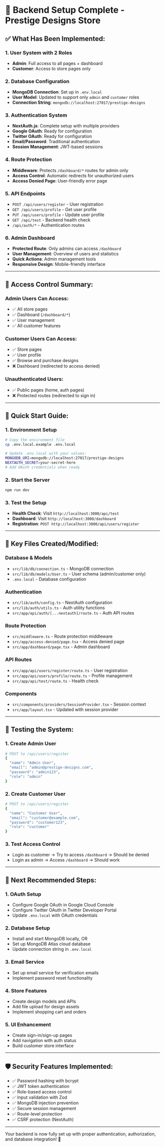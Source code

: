 # 🎯 **Backend Setup Complete - Prestige Designs Store**

## ✅ **What Has Been Implemented:**

### **1. User System with 2 Roles**

- **Admin**: Full access to all pages + dashboard
- **Customer**: Access to store pages only

### **2. Database Configuration**

- **MongoDB Connection**: Set up in `.env.local`
- **User Model**: Updated to support only `admin` and `customer` roles
- **Connection String**: `mongodb://localhost:27017/prestige-designs`

### **3. Authentication System**

- **NextAuth.js**: Complete setup with multiple providers
- **Google OAuth**: Ready for configuration
- **Twitter OAuth**: Ready for configuration
- **Email/Password**: Traditional authentication
- **Session Management**: JWT-based sessions

### **4. Route Protection**

- **Middleware**: Protects `/dashboard/*` routes for admin only
- **Access Control**: Automatic redirects for unauthorized users
- **Access Denied Page**: User-friendly error page

### **5. API Endpoints**

- `POST /api/users/register` - User registration
- `GET /api/users/profile` - Get user profile
- `PUT /api/users/profile` - Update user profile
- `GET /api/test` - Backend health check
- `/api/auth/*` - Authentication routes

### **6. Admin Dashboard**

- **Protected Route**: Only admins can access `/dashboard`
- **User Management**: Overview of users and statistics
- **Quick Actions**: Admin management tools
- **Responsive Design**: Mobile-friendly interface

---

## 🔐 **Access Control Summary:**

### **Admin Users Can Access:**

- ✅ All store pages
- ✅ Dashboard (`/dashboard/*`)
- ✅ User management
- ✅ All customer features

### **Customer Users Can Access:**

- ✅ Store pages
- ✅ User profile
- ✅ Browse and purchase designs
- ❌ Dashboard (redirected to access denied)

### **Unauthenticated Users:**

- ✅ Public pages (home, auth pages)
- ❌ Protected routes (redirected to sign in)

---

## 🚀 **Quick Start Guide:**

### **1. Environment Setup**

```bash
# Copy the environment file
cp .env.local.example .env.local

# Update .env.local with your values:
MONGODB_URI=mongodb://localhost:27017/prestige-designs
NEXTAUTH_SECRET=your-secret-here
# Add OAuth credentials when ready
```

### **2. Start the Server**

```bash
npm run dev
```

### **3. Test the Setup**

- **Health Check**: Visit `http://localhost:3000/api/test`
- **Dashboard**: Visit `http://localhost:3000/dashboard`
- **Registration**: `POST http://localhost:3000/api/users/register`

---

## 📁 **Key Files Created/Modified:**

### **Database & Models**

- `src/lib/db/connection.ts` - MongoDB connection
- `src/lib/db/models/User.ts` - User schema (admin/customer only)
- `.env.local` - Database configuration

### **Authentication**

- `src/lib/auth/config.ts` - NextAuth configuration
- `src/lib/auth/utils.ts` - Auth utility functions
- `src/app/api/auth/[...nextauth]/route.ts` - Auth API routes

### **Route Protection**

- `src/middleware.ts` - Route protection middleware
- `src/app/access-denied/page.tsx` - Access denied page
- `src/app/dashboard/page.tsx` - Admin dashboard

### **API Routes**

- `src/app/api/users/register/route.ts` - User registration
- `src/app/api/users/profile/route.ts` - Profile management
- `src/app/api/test/route.ts` - Health check

### **Components**

- `src/components/providers/SessionProvider.tsx` - Session context
- `src/app/layout.tsx` - Updated with session provider

---

## 🧪 **Testing the System:**

### **1. Create Admin User**

```bash
# POST to /api/users/register
{
  "name": "Admin User",
  "email": "admin@prestige-designs.com",
  "password": "admin123",
  "role": "admin"
}
```

### **2. Create Customer User**

```bash
# POST to /api/users/register
{
  "name": "Customer User",
  "email": "customer@example.com",
  "password": "customer123",
  "role": "customer"
}
```

### **3. Test Access Control**

- Login as customer → Try to access `/dashboard` → Should be denied
- Login as admin → Access `/dashboard` → Should work

---

## 🔄 **Next Recommended Steps:**

### **1. OAuth Setup**

- Configure Google OAuth in Google Cloud Console
- Configure Twitter OAuth in Twitter Developer Portal
- Update `.env.local` with OAuth credentials

### **2. Database Setup**

- Install and start MongoDB locally, OR
- Set up MongoDB Atlas cloud database
- Update connection string in `.env.local`

### **3. Email Service**

- Set up email service for verification emails
- Implement password reset functionality

### **4. Store Features**

- Create design models and APIs
- Add file upload for design assets
- Implement shopping cart and orders

### **5. UI Enhancement**

- Create sign-in/sign-up pages
- Add navigation with auth status
- Build customer store interface

---

## 🛡️ **Security Features Implemented:**

- ✅ Password hashing with bcrypt
- ✅ JWT token authentication
- ✅ Role-based access control
- ✅ Input validation with Zod
- ✅ MongoDB injection prevention
- ✅ Secure session management
- ✅ Route-level protection
- ✅ CSRF protection (NextAuth)

---

Your backend is now fully set up with proper authentication, authorization, and database integration! 🎉
